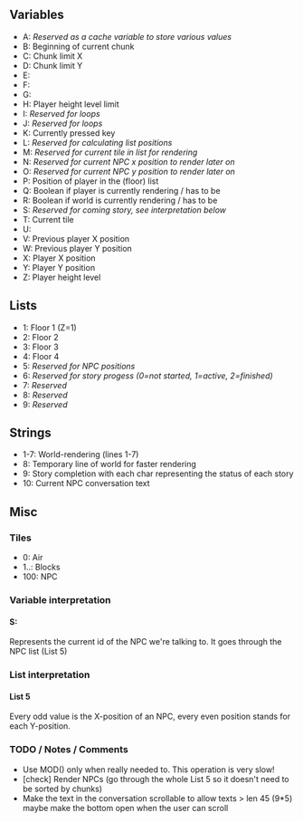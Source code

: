## Variables
- A: *Reserved as a cache variable to store various values*
- B: Beginning of current chunk
- C: Chunk limit X
- D: Chunk limit Y
- E:
- F: 
- G:
- H: Player height level limit
- I: *Reserved for loops*
- J: *Reserved for loops*
- K: Currently pressed key
- L: *Reserved for calculating list positions*
- M: *Reserved for current tile in list for rendering*
- N: *Reserved for current NPC x position to render later on*
- O: *Reserved for current NPC y position to render later on*
- P: Position of player in the (floor) list
- Q: Boolean if player is currently rendering / has to be
- R: Boolean if world is currently rendering / has to be
- S: *Reserved for coming story, see interpretation below*
- T: Current tile
- U: 
- V: Previous player X position
- W: Previous player Y position
- X: Player X position
- Y: Player Y position
- Z: Player height level

## Lists
- 1: Floor 1 (Z=1)
- 2: Floor 2
- 3: Floor 3
- 4: Floor 4
- 5: *Reserved for NPC positions*
- 6: *Reserved for story progess (0=not started, 1=active, 2=finished)*
- 7: *Reserved*
- 8: *Reserved*
- 9: *Reserved*

## Strings
- 1-7: World-rendering (lines 1-7)
- 8: Temporary line of world for faster rendering
- 9: Story completion with each char representing the status of each story
- 10: Current NPC conversation text

## Misc
### Tiles
- 0: Air
- 1..: Blocks
- 100: NPC

### Variable interpretation
#### S:
Represents the current id of the NPC we're talking to. It goes through the NPC list (List 5)

### List interpretation
#### List 5
Every odd value is the X-position of an NPC, every even position stands for each Y-position.

### TODO / Notes / Comments
- Use MOD() only when really needed to. This operation is very slow!
- \[check\] Render NPCs (go through the whole List 5 so it doesn't need to be sorted by chunks)
- Make the text in the conversation scrollable to allow texts > len 45 (9*5) maybe make the bottom open when the user can scroll
